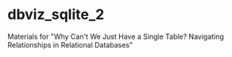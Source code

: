 # dbviz_sqlite_2
Materials for "Why Can't We Just Have a Single Table? Navigating Relationships in Relational Databases"

